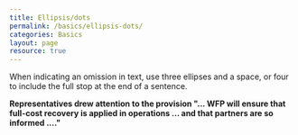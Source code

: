 ```yaml
---
title: Ellipsis/dots
permalink: /basics/ellipsis-dots/
categories: Basics
layout: page
resource: true
---
```


When indicating an omission in text, use three ellipses and a space, or four to include the full stop at the end of a sentence.

__Representatives drew attention to the provision "... WFP will ensure that full-cost recovery is applied in operations ... and that partners are so informed ...."__